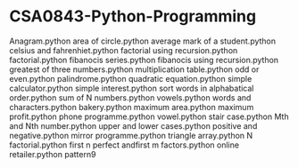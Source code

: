 # CSA0843-Python-Programming
Anagram.python
area of circle.python
average mark of a student.python
celsius and fahrenhiet.python
factorial using recursion.python
factorial.python
fibanocis series.python
fibanocis using recursion.python
greatest of three numbers.python
multiplication table.python
odd or even.python
palindrome.python
quadratic equation.python
simple calculator.python
simple interest.python
sort words in alphabatical order.python
sum of N numbers.python
vowels.python
words and characters.python
bakery.python
maximum area.python
maximum profit.python
phone programme.python
vowel.python
stair case.python
Mth and Nth number.python
upper and lower cases.python
positive and negative.python
mirror programme.python
triangle array.python
N factorial.python
first n perfect andfirst m factors.python
online retailer.python
pattern9
